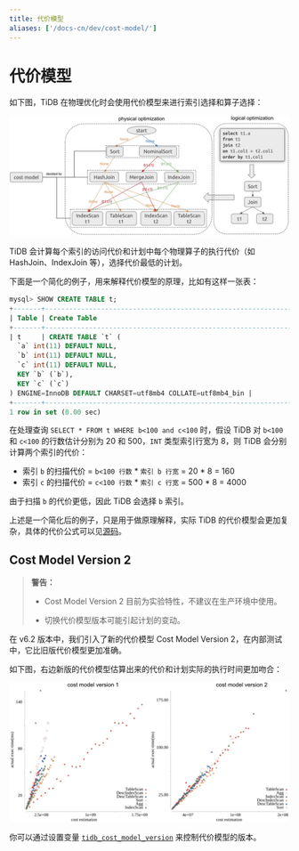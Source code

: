 ```yaml
---
title: 代价模型
aliases: ['/docs-cn/dev/cost-model/']
---
```


# 代价模型

如下图，TiDB 在物理优化时会使用代价模型来进行索引选择和算子选择：

![CostModel](/media/cost-model.png)

TiDB 会计算每个索引的访问代价和计划中每个物理算子的执行代价（如 HashJoin、IndexJoin 等），选择代价最低的计划。

下面是一个简化的例子，用来解释代价模型的原理，比如有这样一张表：

```sql
mysql> SHOW CREATE TABLE t;
+-------+-----------------------------------------------------------------------------------------------------------------------------------------------------------------------------------------------------+
| Table | Create Table                                                                                                                                                                                        |
+-------+-----------------------------------------------------------------------------------------------------------------------------------------------------------------------------------------------------+
| t     | CREATE TABLE `t` (
  `a` int(11) DEFAULT NULL,
  `b` int(11) DEFAULT NULL,
  `c` int(11) DEFAULT NULL,
  KEY `b` (`b`),
  KEY `c` (`c`)
) ENGINE=InnoDB DEFAULT CHARSET=utf8mb4 COLLATE=utf8mb4_bin |
+-------+-----------------------------------------------------------------------------------------------------------------------------------------------------------------------------------------------------+
1 row in set (0.00 sec)
```

在处理查询 `SELECT * FROM t WHERE b<100 and c<100` 时，假设 TiDB 对 `b<100` 和 `c<100` 的行数估计分别为 20 和 500，`INT` 类型索引行宽为 8，则 TiDB 会分别计算两个索引的代价：

+ 索引 `b` 的扫描代价 = `b<100 行数` * `索引 b 行宽` = 20 * 8 = 160
+ 索引 `c` 的扫描代价 = `c<100 行数` * `索引 c 行宽` = 500 * 8 = 4000

由于扫描 `b` 的代价更低，因此 TiDB 会选择 `b` 索引。

上述是一个简化后的例子，只是用于做原理解释，实际 TiDB 的代价模型会更加复杂，具体的代价公式可以见[源码](https://github.com/pingcap/tidb/blob/master/planner/core/plan_cost.go)。

## Cost Model Version 2

> **警告：**
>
> - Cost Model Version 2 目前为实验特性，不建议在生产环境中使用。
>
> - 切换代价模型版本可能引起计划的变动。

在 v6.2 版本中，我们引入了新的代价模型 Cost Model Version 2，在内部测试中，它比旧版代价模型更加准确。

如下图，右边新版的代价模型估算出来的代价和计划实际的执行时间更加吻合：

![cost-model-ver2](/media/cost-model-ver2.png)

你可以通过设置变量 [`tidb_cost_model_version`](/system-variables.md#tidb_cost_model_version-从-v620-版本开始引入) 来控制代价模型的版本。